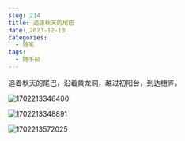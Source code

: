 ```yaml
---
slug: 214
title: 追逐秋天的尾巴
date: 2023-12-10
categories: 
  - 随笔
tags:
  - 随手拍
---
```


追着秋天的尾巴，沿着黄龙洞，越过初阳台，到达穗庐。

![1702213346400](https://imgurl.zishu.me/2023/1702213346400.webp)

![1702213348891](https://imgurl.zishu.me/2023/1702213348891.webp)

![1702213572025](https://imgurl.zishu.me/2023/1702213572025.webp)